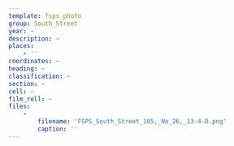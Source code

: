 ```yaml
---
template: fsps_photo
group: South_Street
year: ~
description: ~
places:
    - ''
coordinates: ~
heading: ~
classification: ~
section: ~
cell: ~
film_roll: ~
files:
    -
        filename: 'FSPS_South_Street_105,_No_26,_13-4-D.png'
        caption: ''
---
```

